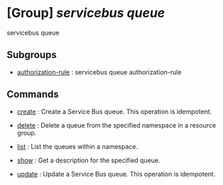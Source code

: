 # [Group] _servicebus queue_

servicebus queue

## Subgroups

- [authorization-rule](/Commands/servicebus/queue/authorization-rule/readme.md)
: servicebus queue authorization-rule

## Commands

- [create](/Commands/servicebus/queue/_create.md)
: Create a Service Bus queue. This operation is idempotent.

- [delete](/Commands/servicebus/queue/_delete.md)
: Delete a queue from the specified namespace in a resource group.

- [list](/Commands/servicebus/queue/_list.md)
: List the queues within a namespace.

- [show](/Commands/servicebus/queue/_show.md)
: Get a description for the specified queue.

- [update](/Commands/servicebus/queue/_update.md)
: Update a Service Bus queue. This operation is idempotent.

